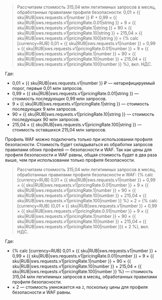 > Рассчитаем стоимость 315,04 млн легитимных запросов в месяц, обработанных правилами профиля безопасности:
> 0,01 × {{ sku|RUB|sws.requests.v1|number }} ₽ + 0,99 × {{ sku|RUB|sws.requests.v1|pricingRate.0.01|string }} + 9 × {{ sku|RUB|sws.requests.v1|pricingRate.1|string }} + 90 × {{ sku|RUB|sws.requests.v1|pricingRate.10|string }} + 215,04 × {{ sku|RUB|sws.requests.v1|pricingRate.100|string }} = {% calc [currency=RUB] 0,01 × {{ sku|RUB|sws.requests.v1|number }} + 0,99 × {{ sku|RUB|sws.requests.v1|pricingRate.0.01|number }} + 9 × {{ sku|RUB|sws.requests.v1|pricingRate.1|number }} + 90 × {{ sku|RUB|sws.requests.v1|pricingRate.10|number }} + 215,04 × {{ sku|RUB|sws.requests.v1|pricingRate.100|number }} %}, вкл. НДС.

Где:

* 0,01 × {{ sku|RUB|sws.requests.v1|number }} ₽ — нетарифицируемый порог, первые 0,01 млн запросов.
* 0,99 × {{ sku|RUB|sws.requests.v1|pricingRate.0.01|string }} — стоимость последующих 0,99 млн запросов.
* 9 × {{ sku|RUB|sws.requests.v1|pricingRate.1|string }} — стоимость последующих 9 млн запросов.
* 90 × {{ sku|RUB|sws.requests.v1|pricingRate.10|string }} — стоимость последующих 90 млн запросов.
* 215,04 × {{ sku|RUB|sws.requests.v1|pricingRate.100|string }} — стоимость оставшихся 215,04 млн запросов.

Профиль WAF можно подключить только при использовании профиля безопасности. Стоимость будет складываться из обработки запросов правилами обоих профилей — безопасности и WAF. Так как цены для профиля безопасности и WAF равны, общая стоимость будет в два раза выше, чем при использовании только профиля безопасности.

> Рассчитаем стоимость 315,04 млн легитимных запросов в месяц, обработанных правилами профиля безопасности и WAF: 
> {% calc [currency=RUB] 0,01 × {{ sku|RUB|sws.requests.v1|number }} + 0,99 × {{ sku|RUB|sws.requests.v1|pricingRate.0.01|number }} + 9 × {{ sku|RUB|sws.requests.v1|pricingRate.1|number }} + 90 × {{ sku|RUB|sws.requests.v1|pricingRate.10|number }} + 215,04 × {{ sku|RUB|sws.requests.v1|pricingRate.100|number }} %} × 2 = {% calc [currency=RUB] (0,01 × {{ sku|RUB|sws.requests.v1|number }} + 0,99 × {{ sku|RUB|sws.requests.v1|pricingRate.0.01|number }} + 9 × {{ sku|RUB|sws.requests.v1|pricingRate.1|number }} + 90 × {{ sku|RUB|sws.requests.v1|pricingRate.10|number }} + 215,04 × {{ sku|RUB|sws.requests.v1|pricingRate.100|number }}) × 2 %}, вкл. НДС.

Где:

* {% calc [currency=RUB] 0,01 × {{ sku|RUB|sws.requests.v1|number }} + 0,99 × {{ sku|RUB|sws.requests.v1|pricingRate.0.01|number }} + 9 × {{ sku|RUB|sws.requests.v1|pricingRate.1|number }} + 90 × {{ sku|RUB|sws.requests.v1|pricingRate.10|number }} + 215,04 × {{ sku|RUB|sws.requests.v1|pricingRate.100|number }} %} — стоимость 315,04 млн легитимных запросов в месяц, обработанных правилами профиля безопасности.
* × 2 — стоимость умножается на `2`, поскольку цены для профиля безопасности и WAF равны.